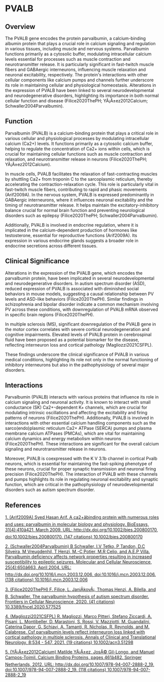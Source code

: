 # PVALB

## Overview
The PVALB gene encodes the protein parvalbumin, a calcium-binding albumin protein that plays a crucial role in calcium signaling and regulation in various tissues, including muscle and nervous systems. Parvalbumin functions primarily as a cytosolic buffer, modulating intracellular calcium levels essential for processes such as muscle contraction and neurotransmitter release. It is particularly significant in fast-twitch muscle fibers and GABAergic interneurons, influencing muscle relaxation and neuronal excitability, respectively. The protein's interactions with other cellular components like calcium pumps and channels further underscore its role in maintaining cellular and physiological homeostasis. Alterations in the expression of PVALB have been linked to several neurodevelopmental and neurodegenerative disorders, highlighting its importance in both normal cellular function and disease (Filice2020ThePH; YÃ¡Ã±ez2012Calcium; Schwaller2004Parvalbumin).

## Function
Parvalbumin (PVALB) is a calcium-binding protein that plays a critical role in various cellular and physiological processes by modulating intracellular calcium (Ca2+) levels. It functions primarily as a cytosolic calcium buffer, helping to regulate the concentration of Ca2+ ions within cells, which is crucial for maintaining cellular functions such as muscle contraction and relaxation, and neurotransmitter release in neurons (Filice2020ThePH; YÃ¡Ã±ez2012Calcium).

In muscle cells, PVALB facilitates the relaxation of fast-contracting muscles by shuttling Ca2+ from troponin C to the sarcoplasmic reticulum, thereby accelerating the contraction-relaxation cycle. This role is particularly vital in fast-twitch muscle fibers, contributing to rapid and phasic movements (Arif2009A). In the nervous system, PVALB is expressed predominantly in GABAergic interneurons, where it influences neuronal excitability and the timing of neurotransmitter release. It helps maintain the excitatory-inhibitory balance crucial for normal brain function and preventing neurological disorders such as epilepsy (Filice2020ThePH; Schwaller2004Parvalbumin).

Additionally, PVALB is involved in endocrine regulation, where it is implicated in the calcium-dependent production of hormones like testosterone, essential for reproductive functions (Arif2009A). Its expression in various endocrine glands suggests a broader role in endocrine secretions across different tissues.

## Clinical Significance
Alterations in the expression of the PVALB gene, which encodes the parvalbumin protein, have been implicated in several neurodevelopmental and neurodegenerative disorders. In autism spectrum disorder (ASD), reduced expression of PVALB is associated with diminished social behaviors in mouse models, suggesting a causal relationship between PV levels and ASD-like behaviors (Filice2020ThePH). Similar findings in schizophrenia and bipolar disorder indicate a common mechanism involving PV across these conditions, with downregulation of PVALB mRNA observed in specific brain regions (Filice2020ThePH).

In multiple sclerosis (MS), significant downregulation of the PVALB gene in the motor cortex correlates with severe cortical neurodegeneration and cognitive impairments. Elevated levels of PVALB protein in cerebrospinal fluid have been proposed as a potential biomarker for the disease, reflecting interneuron loss and cortical pathology (Magliozzi2021CSFPL).

These findings underscore the clinical significance of PVALB in various medical conditions, highlighting its role not only in the normal functioning of inhibitory interneurons but also in the pathophysiology of several major disorders.

## Interactions
Parvalbumin (PVALB) interacts with various proteins that influence its role in calcium signaling and neuronal activity. It is known to interact with small conductance (SK) Ca2+-dependent K+ channels, which are crucial for modulating intrinsic oscillations and affecting the excitability and firing patterns of neurons (Filice2020ThePH). Additionally, PVALB is involved in interactions with other essential calcium handling components such as the sarco(endo)plasmic reticulum Ca2+ ATPase (SERCA) pumps and plasma membrane calcium ATPases (PMCAs), which are vital for maintaining calcium dynamics and energy metabolism within neurons (Filice2020ThePH). These interactions are significant for the overall calcium signaling and neurotransmitter release in neurons.

Moreover, PVALB is coexpressed with the K V 3.1b channel in cortical Pvalb neurons, which is essential for maintaining the fast-spiking phenotype of these neurons, crucial for proper synaptic transmission and neuronal firing precision (Filice2020ThePH). The interaction of PVALB with these channels and pumps highlights its role in regulating neuronal excitability and synaptic function, which are critical in the pathophysiology of neurodevelopmental disorders such as autism spectrum disorder.


## References


[1. (Arif2009A) Syed Hasan Arif. A ca2+âbinding protein with numerous roles and uses: parvalbumin in molecular biology and physiology. BioEssays, 31(4):410â421, March 2009. URL: http://dx.doi.org/10.1002/bies.200800170, doi:10.1002/bies.200800170. (147 citations) 10.1002/bies.200800170](https://doi.org/10.1002/bies.200800170)

[2. (Schwaller2004Parvalbumin) B Schwaller, I.V Tetko, P Tandon, D.C Silveira, M Vreugdenhil, T Henzi, M.-C Potier, M.R Celio, and A.E.P Villa. Parvalbumin deficiency affects network properties resulting in increased susceptibility to epileptic seizures. Molecular and Cellular Neuroscience, 25(4):650â663, April 2004. URL: http://dx.doi.org/10.1016/j.mcn.2003.12.006, doi:10.1016/j.mcn.2003.12.006. (138 citations) 10.1016/j.mcn.2003.12.006](https://doi.org/10.1016/j.mcn.2003.12.006)

[3. (Filice2020ThePH) F. Filice, L. JaniÄkovÃ¡, Thomas Henzi, A. Bilella, and B. Schwaller. The parvalbumin hypothesis of autism spectrum disorder. Frontiers in Cellular Neuroscience, 2020. (41 citations) 10.3389/fncel.2020.577525](https://doi.org/10.3389/fncel.2020.577525)

[4. (Magliozzi2021CSFPL) R. Magliozzi, Marco Pitteri, Stefano Ziccardi, A. Pisani, L. Montibeller, D. Marastoni, S. Rossi, V. Mazziotti, M. Guandalini, Caterina Dapor, G. Schiavi, A. Tamanti, R. Nicholas, R. Reynolds, and M. Calabrese. Csf parvalbumin levels reflect interneuron loss linked with cortical pathology in multiple sclerosis. Annals of Clinical and Translational Neurology, 8:534 - 547, 2021. (19 citations) 10.1002/acn3.51298](https://doi.org/10.1002/acn3.51298)

[5. (YÃ¡Ã±ez2012Calcium) Matilde YÃ¡Ã±ez, JosÃ© Gil-Longo, and Manuel Campos-Toimil. Calcium Binding Proteins, pages 461â482. Springer Netherlands, 2012. URL: http://dx.doi.org/10.1007/978-94-007-2888-2_19, doi:10.1007/978-94-007-2888-2_19. (118 citations) 10.1007/978-94-007-2888-2_19](https://doi.org/10.1007/978-94-007-2888-2_19)